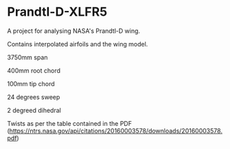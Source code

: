 # Prandtl-D-XLFR5
A project for analysing NASA's Prandtl-D wing.

Contains interpolated airfoils and the wing model.

3750mm span

400mm root chord

100mm tip chord

24 degrees sweep

2 degreed dihedral

Twists as per the table contained in the PDF (https://ntrs.nasa.gov/api/citations/20160003578/downloads/20160003578.pdf)
